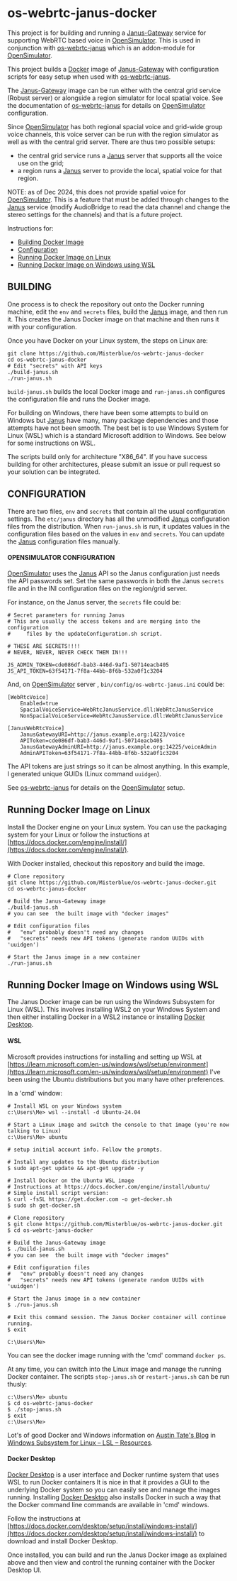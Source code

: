 # os-webrtc-janus-docker

This project is for building and running a [Janus-Gateway] service for
supporting WebRTC based voice in [OpenSimulator]. This is used
in conjunction with [os-webrtc-janus] which is an addon-module for
[OpenSimulator].

This project builds a [Docker] image of [Janus-Gateway] with configuration
scripts for easy setup when used with [os-webrtc-janus].

The [Janus-Gateway] image can be run either with the central grid service
(Robust server) or alongside a region simulator for local spatial voice.
See the documentation of [os-webrtc-janus] for details on [OpenSimulator]
configuration.

Since [OpenSimulator] has both regional spacial voice and grid-wide
group voice channels, this voice server can be run with the region simulator
as well as with the central grid server. There are thus two possible
setups:

- the central grid service runs a [Janus] server that supports all
    the voice use on the grid;
- a region runs a [Janus] server to provide the local, spatial voice
    for that region.

NOTE: as of Dec 2024, this does not provide spatial voice for [OpenSimulator].
This is a feature that must be added through changes to the
[Janus] service (modify AudioBridge to read the data channel and
change the stereo settings for the channels) and that is a future
project.

Instructions for:

- [Building Docker Image](#Building)
- [Configuration](#Configuration)
- [Running Docker Image on Linux](#Docker_Linux)
- [Running Docker Image on Windows using WSL](#Docker_WSL)

<a id="Building"></a>
## BUILDING

One process is to check the repository out onto the Docker running machine,
edit the `env` and `secrets` files, build the [Janus] image, and then run
it. This creates the Janus Docker image on that machine and then runs
it with your configuration.

Once you have Docker on your Linux system, the steps on Linux are:

```
git clone https://github.com/Misterblue/os-webrtc-janus-docker
cd os-webrtc-janus-docker
# Edit "secrets" with API keys
./build-janus.sh
./run-janus.sh
```

`build-janus.sh` builds the local Docker image and
`run-janus.sh` configures the configuration file and runs
the Docker image.

For building on Windows, there have been some attempts to build
on Windows but [Janus] have many, many package dependencies
and those attempts have not been smooth.
The best bet is to use Windows System for Linux (WSL)
which is a standard Microsoft addition to Windows.
See below for some instructions on WSL.

The scripts build only for architecture "X86_64".
If you have success building for other architectures, please
submit an issue or pull request so your solution can be
integrated.

<a id="Configuration"></a>
## CONFIGURATION

There are two files, `env` and `secrets` that contain all the usual
configuration settings. The `etc/janus` directory has all the unmodified [Janus]
configuration files from the distribution. When `run-janus.sh` is 
run, it updates values in the configuration files based on the
values in `env` and `secrets`. You can update the [Janus] configuration
files manually.

#### OPENSIMULATOR CONFIGURATION

[OpenSimulator] uses the [Janus] API so the Janus configuration just
needs the API passwords set. Set the same passwords in both
the Janus `secrets` file and in the INI configuration files on the
region/grid server.

For instance, on the Janus server, the `secrets` file could be:

```
# Secret parameters for running Janus
# This are usually the access tokens and are merging into the configuration
#     files by the updateConfiguration.sh script.

# THESE ARE SECRETS!!!!
# NEVER, NEVER, NEVER CHECK THEM IN!!!

JS_ADMIN_TOKEN=cde086df-bab3-446d-9af1-50714eacb405
JS_API_TOKEN=63f54171-7f8a-44bb-8f6b-532a0f1c3204
```

And, on [OpenSimulator] server , `bin/config/os-webrtc-janus.ini` could be:

```
[WebRtcVoice]
    Enabled=true
    SpacialVoiceService=WebRtcJanusService.dll:WebRtcJanusService
    NonSpacialVoiceService=WebRtcJanusService.dll:WebRtcJanusService

[JanusWebRtcVoice]
    JanusGatewayURI=http://janus.example.org:14223/voice
    APIToken=cde086df-bab3-446d-9af1-50714eacb405
    JanusGatewayAdminURI=http://janus.example.org:14225/voiceAdmin
    AdminAPIToken=63f54171-7f8a-44bb-8f6b-532a0f1c3204

```

The API tokens are just strings so it can be almost anything. In this
example, I generated unique GUIDs (Linux command `uuidgen`).

See [os-webrtc-janus] for details on the [OpenSimulator] setup.

<a id="Docker_Linux"></a>
## Running Docker Image on Linux

Install the Docker engine on your Linux system. You can use the packaging
system for your Linux or follow the instuctions at
[https://docs.docker.com/engine/install/](https://docs.docker.com/engine/install/).

With Docker installed, checkout this repository and build the image.

```
# Clone repository
git clone https://github.com/Misterblue/os-webrtc-janus-docker.git
cd os-webrtc-janus-docker

# Build the Janus-Gateway image
./build-janus.sh
# you can see  the built image with "docker images"

# Edit configuration files
#   "env" probably doesn't need any changes
#   "secrets" needs new API tokens (generate random UUIDs with 'uuidgen')

# Start the Janus image in a new container
./run-janus.sh

```

<a id="Docker_WSL"></a>
## Running Docker Image on Windows using WSL

The Janus Docker image can be run using the Windows Subsystem for Linux (WSL).
This involves installing WSL2 on your Windows System and then either
installing Docker in a WSL2 instance or installing [Docker Desktop].

#### WSL

Microsoft provides instructions for installing and setting up WSL at
[https://learn.microsoft.com/en-us/windows/wsl/setup/environment](https://learn.microsoft.com/en-us/windows/wsl/setup/environment)
I've been using the Ubuntu distributions but you many have other preferences.

In a 'cmd' window:

```
# Install WSL on your Windows system
c:\Users\Me> wsl --install -d Ubuntu-24.04

# Start a Linux image and switch the console to that image (you're now talking to Linux)
c:\Users\Me> ubuntu

# setup initial account info. Follow the prompts.

# Install any updates to the Ubuntu distribution
$ sudo apt-get update && apt-get upgrade -y

# Install Docker on the Ubuntu WSL image
# Instructions at https://docs.docker.com/engine/install/ubuntu/
# Simple install script version:
$ curl -fsSL https://get.docker.com -o get-docker.sh
$ sudo sh get-docker.sh

# Clone repository
$ git clone https://github.com/Misterblue/os-webrtc-janus-docker.git
$ cd os-webrtc-janus-docker

# Build the Janus-Gateway image
$ ./build-janus.sh
# you can see  the built image with "docker images"

# Edit configuration files
#   "env" probably doesn't need any changes
#   "secrets" needs new API tokens (generate random UUIDs with 'uuidgen')

# Start the Janus image in a new container
$ ./run-janus.sh

# Exit this command session. The Janus Docker container will continue running.
$ exit
   
C:\Users\Me>
```

You can see the docker image running with the 'cmd' command `docker ps`.

At any time, you can switch into the Linux image and manage the running
Docker container. The scripts `stop-janus.sh` or `restart-janus.sh`
can be run thusly:

```
c:\Users\Me> ubuntu
$ cd os-webrtc-janus-docker
$ ./stop-janus.sh
$ exit
c:\Users\Me>
```

Lot's of good Docker and Windows information on [Austin Tate's Blog] in
[Windows Subsystem for Linux – LSL – Resources].

#### Docker Desktop

[Docker Desktop] is a user interface and Docker runtime system that uses
WSL to run Docker containers 
It is nice in that it provides a GUI to the underlying Docker system so you
can easily see and manage the images running.
Installing [Docker Desktop] also installs Docker in such a way that the
Docker command line commands are available in 'cmd' windows.

Follow the instructions at
[https://docs.docker.com/desktop/setup/install/windows-install/](https://docs.docker.com/desktop/setup/install/windows-install/)
to download and install Docker Desktop.

Once installed, you can build and run the Janus Docker image as explained above
and then view and control the running container with the Docker Desktop UI.

[Docker]: https://www.docker.com/
[Docker Desktop]: https://docs.docker.com/desktop/
[OpenSimulator]: http://opensimulator.org
[WebRTC]: https://webrtc.org/
[Janus]: https://janus.conf.meetecho.com/
[Janus-Gateway]: https://janus.conf.meetecho.com/
[os-webrtc-janus]: https://github.com/Misterblue/os-webrtc-janus
[Windows Subsystem for Linux – LSL – Resources]: https://blog.inf.ed.ac.uk/atate/2024/12/31/wsl-resources/
[Austin Tate's Blog]: https://blog.inf.ed.ac.uk/atate/
